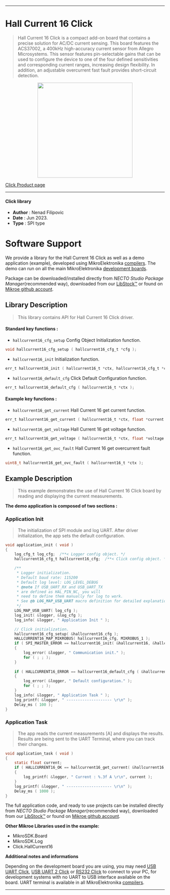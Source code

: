 
---
# Hall Current 16 Click

> Hall Current 16 Click is a compact add-on board that contains a precise solution for AC/DC current sensing. 
> This board features the ACS37002, a 400kHz high-accuracy current sensor from Allegro Microsystems. 
> This sensor features pin-selectable gains that can be used to configure the device 
> to one of the four defined sensitivities and corresponding current ranges, increasing design flexibility. 
> In addition, an adjustable overcurrent fast fault provides short-circuit detection.

<p align="center">
  <img src="https://download.mikroe.com/images/click_for_ide/hallcurrent16_click.png" height=300px>
</p>

[Click Product page](https://www.mikroe.com/hall-current-16-click)

---


#### Click library

- **Author**        : Nenad Filipovic
- **Date**          : Jun 2023.
- **Type**          : SPI type


# Software Support

We provide a library for the Hall Current 16 Click
as well as a demo application (example), developed using MikroElektronika
[compilers](https://www.mikroe.com/necto-studio).
The demo can run on all the main MikroElektronika [development boards](https://www.mikroe.com/development-boards).

Package can be downloaded/installed directly from *NECTO Studio Package Manager*(recommended way), downloaded from our [LibStock&trade;](https://libstock.mikroe.com) or found on [Mikroe github account](https://github.com/MikroElektronika/mikrosdk_click_v2/tree/master/clicks).

## Library Description

> This library contains API for Hall Current 16 Click driver.

#### Standard key functions :

- `hallcurrent16_cfg_setup` Config Object Initialization function.
```c
void hallcurrent16_cfg_setup ( hallcurrent16_cfg_t *cfg );
```

- `hallcurrent16_init` Initialization function.
```c
err_t hallcurrent16_init ( hallcurrent16_t *ctx, hallcurrent16_cfg_t *cfg );
```

- `hallcurrent16_default_cfg` Click Default Configuration function.
```c
err_t hallcurrent16_default_cfg ( hallcurrent16_t *ctx );
```

#### Example key functions :

- `hallcurrent16_get_current` Hall Current 16 get current function.
```c
err_t hallcurrent16_get_current ( hallcurrent16_t *ctx, float *current );
```

- `hallcurrent16_get_voltage`  Hall Current 16 get voltage function.
```c
err_t hallcurrent16_get_voltage ( hallcurrent16_t *ctx, float *voltage );
```

- `hallcurrent16_get_ovc_fault` Hall Current 16 get overcurrent fault function.
```c
uint8_t hallcurrent16_get_ovc_fault ( hallcurrent16_t *ctx );
```

## Example Description

> This example demonstrates the use of Hall Current 16 Click board 
> by reading and displaying the current measurements.

**The demo application is composed of two sections :**

### Application Init

> The initialization of SPI module and log UART.
> After driver initialization, the app sets the default configuration.

```c
void application_init ( void )
{
    log_cfg_t log_cfg;  /**< Logger config object. */
    hallcurrent16_cfg_t hallcurrent16_cfg;  /**< Click config object. */

    /** 
     * Logger initialization.
     * Default baud rate: 115200
     * Default log level: LOG_LEVEL_DEBUG
     * @note If USB_UART_RX and USB_UART_TX 
     * are defined as HAL_PIN_NC, you will 
     * need to define them manually for log to work. 
     * See @b LOG_MAP_USB_UART macro definition for detailed explanation.
     */
    LOG_MAP_USB_UART( log_cfg );
    log_init( &logger, &log_cfg );
    log_info( &logger, " Application Init " );

    // Click initialization.
    hallcurrent16_cfg_setup( &hallcurrent16_cfg );
    HALLCURRENT16_MAP_MIKROBUS( hallcurrent16_cfg, MIKROBUS_1 );
    if ( SPI_MASTER_ERROR == hallcurrent16_init( &hallcurrent16, &hallcurrent16_cfg ) )
    {
        log_error( &logger, " Communication init." );
        for ( ; ; );
    }
    
    if ( HALLCURRENT16_ERROR == hallcurrent16_default_cfg ( &hallcurrent16 ) )
    {
        log_error( &logger, " Default configuration." );
        for ( ; ; );
    }    
    log_info( &logger, " Application Task " );
    log_printf( &logger, " -------------------- \r\n" );
    Delay_ms ( 100 );
}
```

### Application Task

> The app reads the current measurements [A] and displays the results.
> Results are being sent to the UART Terminal, where you can track their changes.

```c
void application_task ( void )
{
    static float current;
    if ( HALLCURRENT16_OK == hallcurrent16_get_current( &hallcurrent16, &current ) )
    {
        log_printf( &logger, " Current : %.3f A \r\n", current );
    }
    log_printf( &logger, " -------------------- \r\n" );
    Delay_ms ( 1000 );
}
```

The full application code, and ready to use projects can be installed directly from *NECTO Studio Package Manager*(recommended way), downloaded from our [LibStock&trade;](https://libstock.mikroe.com) or found on [Mikroe github account](https://github.com/MikroElektronika/mikrosdk_click_v2/tree/master/clicks).

**Other Mikroe Libraries used in the example:**

- MikroSDK.Board
- MikroSDK.Log
- Click.HallCurrent16

**Additional notes and informations**

Depending on the development board you are using, you may need
[USB UART Click](https://www.mikroe.com/usb-uart-click),
[USB UART 2 Click](https://www.mikroe.com/usb-uart-2-click) or
[RS232 Click](https://www.mikroe.com/rs232-click) to connect to your PC, for
development systems with no UART to USB interface available on the board. UART
terminal is available in all MikroElektronika
[compilers](https://shop.mikroe.com/compilers).

---
